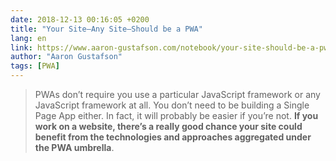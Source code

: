 ```yaml
---
date: 2018-12-13 00:16:05 +0200
title: "Your Site—Any Site—Should be a PWA"
lang: en
link: https://www.aaron-gustafson.com/notebook/your-site-should-be-a-pwa/
author: "Aaron Gustafson"
tags: [PWA]
---
```


> PWAs don’t require you use a particular JavaScript framework or any JavaScript framework at all. You don’t need to be building a Single Page App either. In fact, it will probably be easier if you’re not. **If you work on a website, there’s a really good chance your site could benefit from the technologies and approaches aggregated under the PWA umbrella**.
